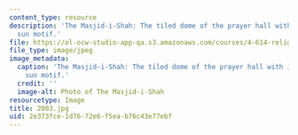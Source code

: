 ```yaml
---
content_type: resource
description: 'The Masjid-i-Shah: The tiled dome of the prayer hall with its central
  sun motif.'
file: https://ol-ocw-studio-app-qa.s3.amazonaws.com/courses/4-614-religious-architecture-and-islamic-cultures-fall-2002/2e373fce1d7672e6f5eab76c43e77ebf_2003.jpg
file_type: image/jpeg
image_metadata:
  caption: 'The Masjid-i-Shah: The tiled dome of the prayer hall with its central
    sun motif.'
  credit: ''
  image-alt: Photo of The Masjid-i-Shah
resourcetype: Image
title: 2003.jpg
uid: 2e373fce-1d76-72e6-f5ea-b76c43e77ebf
---
```

